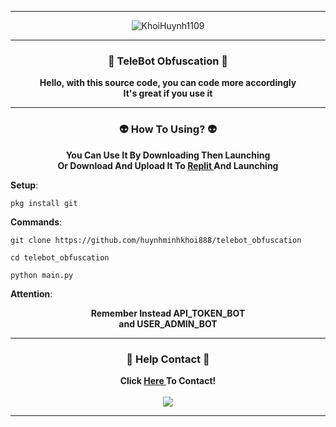 -----

<p align="center">
<img class="HuynhKhoiDepTrai" src="https://png.pngtree.com/thumb_back/fw800/background/20230527/pngtree-an-anime-girl-in-a-beautiful-pose-with-beautiful-flowers-image_2698613.jpg" alt="KhoiHuynh1109">
</p>

-----

### <p align="center">🫨 TeleBot Obfuscation 🫨</p>
<p align="center">
<strong>
Hello, with this source code, you can code more accordingly
<br>It's great if you use it
</strong>
</p>

-----

### <p align="center">👽 How To Using? 👽</p>
<p align="center">
<strong>
You Can Use It By Downloading Then Launching<br>
Or Download And Upload It To <a href="https://replit.com">Replit </a> And Launching
</strong>
</p>

**Setup**:<br>
```
pkg install git
```
**Commands**:<br>
```
git clone https://github.com/huynhminhkhoi888/telebot_obfuscation
```
```
cd telebot_obfuscation
```
```
python main.py
```
**Attention**:<br>
<p align="center">
<strong>Remember Instead API_TOKEN_BOT<br> and USER_ADMIN_BOT</strong>
</p>

-----
### <p align="center">🙉 Help Contact 🙉</p>
<p align="center">
<strong>
Click <a href="https://www.facebook.com/valerie.alvares">Here </a>To Contact!
<br></br>
<img src="https://png.pngtree.com/thumb_back/fw800/background/20230613/pngtree-anime-girl-is-sitting-in-front-of-some-blossoms-image_2923953.jpg"
</strong>
</p>

-----

